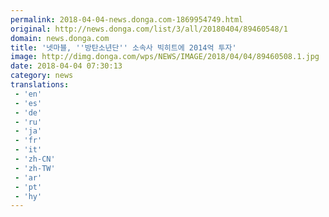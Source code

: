 ```yaml
---
permalink: 2018-04-04-news.donga.com-1869954749.html
original: http://news.donga.com/list/3/all/20180404/89460548/1
domain: news.donga.com
title: '넷마블, ''방탄소년단'' 소속사 빅히트에 2014억 투자'
image: http://dimg.donga.com/wps/NEWS/IMAGE/2018/04/04/89460508.1.jpg
date: 2018-04-04 07:30:13
category: news
translations: 
 - 'en'
 - 'es'
 - 'de'
 - 'ru'
 - 'ja'
 - 'fr'
 - 'it'
 - 'zh-CN'
 - 'zh-TW'
 - 'ar'
 - 'pt'
 - 'hy'
---
```


